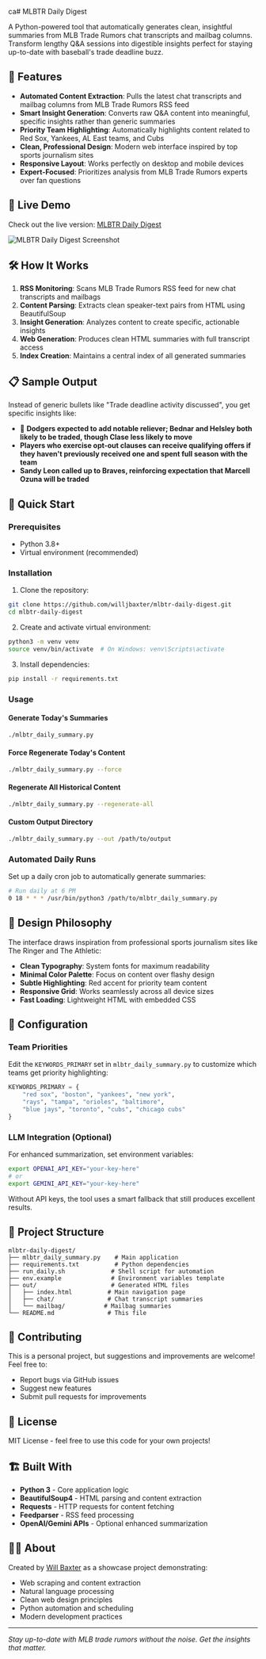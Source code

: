 ca# MLBTR Daily Digest

A Python-powered tool that automatically generates clean, insightful summaries from MLB Trade Rumors chat transcripts and mailbag columns. Transform lengthy Q&A sessions into digestible insights perfect for staying up-to-date with baseball's trade deadline buzz.

## 🚀 Features

- **Automated Content Extraction**: Pulls the latest chat transcripts and mailbag columns from MLB Trade Rumors RSS feed
- **Smart Insight Generation**: Converts raw Q&A content into meaningful, specific insights rather than generic summaries  
- **Priority Team Highlighting**: Automatically highlights content related to Red Sox, Yankees, AL East teams, and Cubs
- **Clean, Professional Design**: Modern web interface inspired by top sports journalism sites
- **Responsive Layout**: Works perfectly on desktop and mobile devices
- **Expert-Focused**: Prioritizes analysis from MLB Trade Rumors experts over fan questions

## 📱 Live Demo

Check out the live version: [MLBTR Daily Digest](https://mlbtr.willbaxter.info)

![MLBTR Daily Digest Screenshot](screenshot.png)

## 🛠 How It Works

1. **RSS Monitoring**: Scans MLB Trade Rumors RSS feed for new chat transcripts and mailbags
2. **Content Parsing**: Extracts clean speaker-text pairs from HTML using BeautifulSoup
3. **Insight Generation**: Analyzes content to create specific, actionable insights
4. **Web Generation**: Produces clean HTML summaries with full transcript access
5. **Index Creation**: Maintains a central index of all generated summaries

## 📋 Sample Output

Instead of generic bullets like "Trade deadline activity discussed", you get specific insights like:

- 🔴 **Dodgers expected to add notable reliever; Bednar and Helsley both likely to be traded, though Clase less likely to move**
- **Players who exercise opt-out clauses can receive qualifying offers if they haven't previously received one and spent full season with the team**
- **Sandy Leon called up to Braves, reinforcing expectation that Marcell Ozuna will be traded**

## 🚀 Quick Start

### Prerequisites

- Python 3.8+
- Virtual environment (recommended)

### Installation

1. Clone the repository:
```bash
git clone https://github.com/willjbaxter/mlbtr-daily-digest.git
cd mlbtr-daily-digest
```

2. Create and activate virtual environment:
```bash
python3 -m venv venv
source venv/bin/activate  # On Windows: venv\Scripts\activate
```

3. Install dependencies:
```bash
pip install -r requirements.txt
```

### Usage

#### Generate Today's Summaries
```bash
./mlbtr_daily_summary.py
```

#### Force Regenerate Today's Content
```bash
./mlbtr_daily_summary.py --force
```

#### Regenerate All Historical Content
```bash
./mlbtr_daily_summary.py --regenerate-all
```

#### Custom Output Directory
```bash
./mlbtr_daily_summary.py --out /path/to/output
```

### Automated Daily Runs

Set up a daily cron job to automatically generate summaries:

```bash
# Run daily at 6 PM
0 18 * * * /usr/bin/python3 /path/to/mlbtr_daily_summary.py
```

## 🎨 Design Philosophy

The interface draws inspiration from professional sports journalism sites like The Ringer and The Athletic:

- **Clean Typography**: System fonts for maximum readability
- **Minimal Color Palette**: Focus on content over flashy design  
- **Subtle Highlighting**: Red accent for priority team content
- **Responsive Grid**: Works seamlessly across all device sizes
- **Fast Loading**: Lightweight HTML with embedded CSS

## 🔧 Configuration

### Team Priorities

Edit the `KEYWORDS_PRIMARY` set in `mlbtr_daily_summary.py` to customize which teams get priority highlighting:

```python
KEYWORDS_PRIMARY = {
    "red sox", "boston", "yankees", "new york", 
    "rays", "tampa", "orioles", "baltimore",
    "blue jays", "toronto", "cubs", "chicago cubs"
}
```

### LLM Integration (Optional)

For enhanced summarization, set environment variables:

```bash
export OPENAI_API_KEY="your-key-here"
# or
export GEMINI_API_KEY="your-key-here"
```

Without API keys, the tool uses a smart fallback that still produces excellent results.

## 📁 Project Structure

```
mlbtr-daily-digest/
├── mlbtr_daily_summary.py    # Main application
├── requirements.txt          # Python dependencies  
├── run_daily.sh             # Shell script for automation
├── env.example              # Environment variables template
├── out/                     # Generated HTML files
│   ├── index.html          # Main navigation page
│   ├── chat/               # Chat transcript summaries
│   └── mailbag/           # Mailbag summaries
└── README.md               # This file
```

## 🤝 Contributing

This is a personal project, but suggestions and improvements are welcome! Feel free to:

- Report bugs via GitHub issues
- Suggest new features
- Submit pull requests for improvements

## 📄 License

MIT License - feel free to use this code for your own projects!

## 🏗 Built With

- **Python 3** - Core application logic
- **BeautifulSoup4** - HTML parsing and content extraction
- **Requests** - HTTP requests for content fetching
- **Feedparser** - RSS feed processing
- **OpenAI/Gemini APIs** - Optional enhanced summarization

## 👨‍💻 About

Created by [Will Baxter](https://willbaxter.info) as a showcase project demonstrating:
- Web scraping and content extraction
- Natural language processing
- Clean web design principles  
- Python automation and scheduling
- Modern development practices

---

*Stay up-to-date with MLB trade rumors without the noise. Get the insights that matter.* 